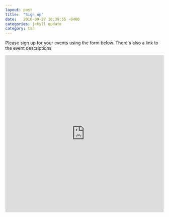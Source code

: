 ```yaml
---
layout: post
title:  "Sign up"
date:   2016-09-27 10:39:55 -0400
categories: jekyll update
category: tsa
---
```

Please sign up for your events using the form below. There's also a link to the event descriptions 
<iframe src="https://docs.google.com/forms/d/e/1FAIpQLSdxY1d5k3XqeGu4_PNUe9ttLqr7ndlezV-7mj3mQpQ6UOFbdw/viewform?embedded=true" width="100%" height="500" frameborder="0" marginheight="0" marginwidth="0">Loading...</iframe>